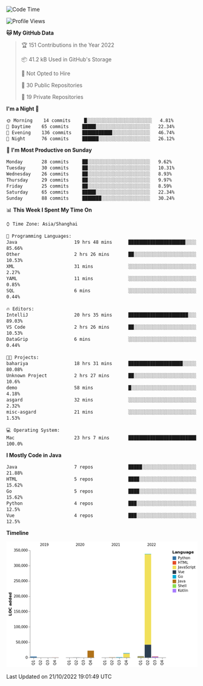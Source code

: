 <!--START_SECTION:waka-->
![Code Time](http://img.shields.io/badge/Code%20Time-1%2C293%20hrs%206%20mins-blue)

![Profile Views](http://img.shields.io/badge/Profile%20Views-0-blue)

**🐱 My GitHub Data** 

> 🏆 151 Contributions in the Year 2022
 > 
> 📦 41.2 kB Used in GitHub's Storage 
 > 
> 🚫 Not Opted to Hire
 > 
> 📜 30 Public Repositories 
 > 
> 🔑 19 Private Repositories  
 > 
**I'm a Night 🦉** 

```text
🌞 Morning    14 commits     █░░░░░░░░░░░░░░░░░░░░░░░░   4.81% 
🌆 Daytime    65 commits     █████░░░░░░░░░░░░░░░░░░░░   22.34% 
🌃 Evening    136 commits    ███████████░░░░░░░░░░░░░░   46.74% 
🌙 Night      76 commits     ██████░░░░░░░░░░░░░░░░░░░   26.12%

```
📅 **I'm Most Productive on Sunday** 

```text
Monday       28 commits     ██░░░░░░░░░░░░░░░░░░░░░░░   9.62% 
Tuesday      30 commits     ██░░░░░░░░░░░░░░░░░░░░░░░   10.31% 
Wednesday    26 commits     ██░░░░░░░░░░░░░░░░░░░░░░░   8.93% 
Thursday     29 commits     ██░░░░░░░░░░░░░░░░░░░░░░░   9.97% 
Friday       25 commits     ██░░░░░░░░░░░░░░░░░░░░░░░   8.59% 
Saturday     65 commits     █████░░░░░░░░░░░░░░░░░░░░   22.34% 
Sunday       88 commits     ███████░░░░░░░░░░░░░░░░░░   30.24%

```


📊 **This Week I Spent My Time On** 

```text
⌚︎ Time Zone: Asia/Shanghai

💬 Programming Languages: 
Java                     19 hrs 48 mins      █████████████████████░░░░   85.66% 
Other                    2 hrs 26 mins       ██░░░░░░░░░░░░░░░░░░░░░░░   10.53% 
XML                      31 mins             ░░░░░░░░░░░░░░░░░░░░░░░░░   2.27% 
YAML                     11 mins             ░░░░░░░░░░░░░░░░░░░░░░░░░   0.85% 
SQL                      6 mins              ░░░░░░░░░░░░░░░░░░░░░░░░░   0.44%

🔥 Editors: 
IntelliJ                 20 hrs 35 mins      ██████████████████████░░░   89.03% 
VS Code                  2 hrs 26 mins       ██░░░░░░░░░░░░░░░░░░░░░░░   10.53% 
DataGrip                 6 mins              ░░░░░░░░░░░░░░░░░░░░░░░░░   0.44%

🐱‍💻 Projects: 
bahariya                 18 hrs 31 mins      ████████████████████░░░░░   80.08% 
Unknown Project          2 hrs 27 mins       ██░░░░░░░░░░░░░░░░░░░░░░░   10.6% 
demo                     58 mins             █░░░░░░░░░░░░░░░░░░░░░░░░   4.18% 
asgard                   32 mins             ░░░░░░░░░░░░░░░░░░░░░░░░░   2.32% 
misc-asgard              21 mins             ░░░░░░░░░░░░░░░░░░░░░░░░░   1.53%

💻 Operating System: 
Mac                      23 hrs 7 mins       █████████████████████████   100.0%

```

**I Mostly Code in Java** 

```text
Java                     7 repos             █████░░░░░░░░░░░░░░░░░░░░   21.88% 
HTML                     5 repos             ████░░░░░░░░░░░░░░░░░░░░░   15.62% 
Go                       5 repos             ████░░░░░░░░░░░░░░░░░░░░░   15.62% 
Python                   4 repos             ███░░░░░░░░░░░░░░░░░░░░░░   12.5% 
Vue                      4 repos             ███░░░░░░░░░░░░░░░░░░░░░░   12.5%

```


**Timeline**

![Chart not found](https://raw.githubusercontent.com/youtiaoguagua/youtiaoguagua/master/charts/bar_graph.png) 


 Last Updated on 21/10/2022 19:01:49 UTC
<!--END_SECTION:waka-->